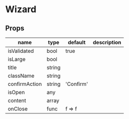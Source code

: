 # Wizard

## Props

|name|type|default|description|
|----|----|-------|-----------|
|isValidated|bool|true||
|isLarge|bool|||
|title|string|||
|className|string|||
|confirmAction|string|'Confirm'||
|isOpen|any|||
|content|array|||
|onClose|func|f => f||


